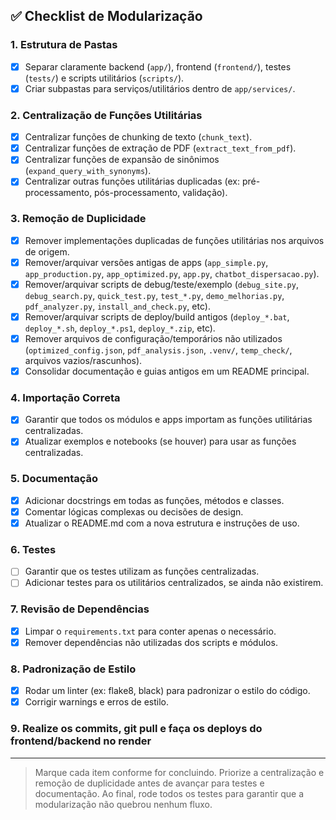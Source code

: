 ## ✅ Checklist de Modularização

### 1. Estrutura de Pastas
- [x] Separar claramente backend (`app/`), frontend (`frontend/`), testes (`tests/`) e scripts utilitários (`scripts/`).
- [x] Criar subpastas para serviços/utilitários dentro de `app/services/`.

### 2. Centralização de Funções Utilitárias
- [x] Centralizar funções de chunking de texto (`chunk_text`).
- [x] Centralizar funções de extração de PDF (`extract_text_from_pdf`).
- [x] Centralizar funções de expansão de sinônimos (`expand_query_with_synonyms`).
- [x] Centralizar outras funções utilitárias duplicadas (ex: pré-processamento, pós-processamento, validação).

### 3. Remoção de Duplicidade
- [x] Remover implementações duplicadas de funções utilitárias nos arquivos de origem.
- [x] Remover/arquivar versões antigas de apps (`app_simple.py`, `app_production.py`, `app_optimized.py`, `app.py`, `chatbot_dispersacao.py`).
- [x] Remover/arquivar scripts de debug/teste/exemplo (`debug_site.py`, `debug_search.py`, `quick_test.py`, `test_*.py`, `demo_melhorias.py`, `pdf_analyzer.py`, `install_and_check.py`, etc).
- [x] Remover/arquivar scripts de deploy/build antigos (`deploy_*.bat`, `deploy_*.sh`, `deploy_*.ps1`, `deploy_*.zip`, etc).
- [x] Remover arquivos de configuração/temporários não utilizados (`optimized_config.json`, `pdf_analysis.json`, `.venv/`, `temp_check/`, arquivos vazios/rascunhos).
- [x] Consolidar documentação e guias antigos em um README principal.

### 4. Importação Correta
- [x] Garantir que todos os módulos e apps importam as funções utilitárias centralizadas.
- [x] Atualizar exemplos e notebooks (se houver) para usar as funções centralizadas.

### 5. Documentação
- [x] Adicionar docstrings em todas as funções, métodos e classes.
- [x] Comentar lógicas complexas ou decisões de design.
- [x] Atualizar o README.md com a nova estrutura e instruções de uso.

### 6. Testes
- [ ] Garantir que os testes utilizam as funções centralizadas.
- [ ] Adicionar testes para os utilitários centralizados, se ainda não existirem.

### 7. Revisão de Dependências
- [x] Limpar o `requirements.txt` para conter apenas o necessário.
- [x] Remover dependências não utilizadas dos scripts e módulos.

### 8. Padronização de Estilo
- [x] Rodar um linter (ex: flake8, black) para padronizar o estilo do código.
- [x] Corrigir warnings e erros de estilo.

### 9. Realize os commits, git pull e faça os deploys do frontend/backend no render
---

> Marque cada item conforme for concluindo. Priorize a centralização e remoção de duplicidade antes de avançar para testes e documentação. Ao final, rode todos os testes para garantir que a modularização não quebrou nenhum fluxo. 